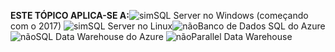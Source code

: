 <Token>**ESTE TÓPICO APLICA-SE A:**![sim](media/yes.png)SQL Server no Windows (começando com o 2017) ![sim](media/yes.png)SQL Server no Linux![não](media/no.png)Banco de Dados SQL do Azure![não](media/no.png)SQL Data Warehouse do Azure ![não](media/no.png)Parallel Data Warehouse </Token>